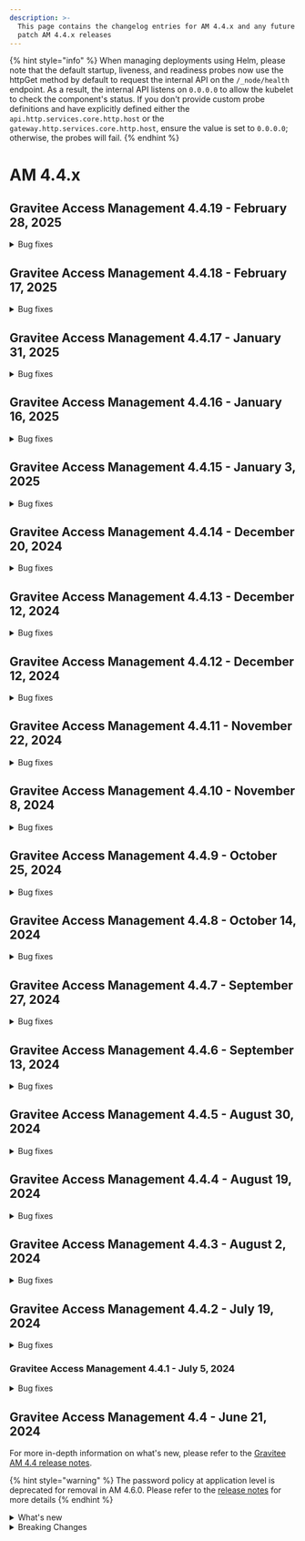 ```yaml
---
description: >-
  This page contains the changelog entries for AM 4.4.x and any future minor or
  patch AM 4.4.x releases
---
```


{% hint style="info" %}
When managing deployments using Helm, please note that the default startup, liveness, and readiness probes now use the httpGet method by default to request the internal API on the `/_node/health` endpoint. As a result, the internal API listens on `0.0.0.0` to allow the kubelet to check the component's status. If you don't provide custom probe definitions and have explicitly defined either the `api.http.services.core.http.host` or the `gateway.http.services.core.http.host`, ensure the value is set to `0.0.0.0`; otherwise, the probes will fail.
{% endhint %}

# AM 4.4.x

## Gravitee Access Management 4.4.19 - February 28, 2025

<details>

<summary>Bug fixes</summary>

**Gateway**

* Redirect URL not whitelisted [#10344](https://github.com/gravitee-io/issues/issues/10344)
* Improve memory usage of Gateway [#10366](https://github.com/gravitee-io/issues/issues/10366)

**Management API**

* Remove default baseURL for loadPreAuthUserResource in HttpIdentityProvider [#10361](https://github.com/gravitee-io/issues/issues/10361)



**Other**

* Error with MFA (/resetPassword page) [#10341](https://github.com/gravitee-io/issues/issues/10341)
* [AM][4.4.11] French language in email not working  [#10349](https://github.com/gravitee-io/issues/issues/10349)
* Lors d'une redemande d'OPT, même OTP [#10374](https://github.com/gravitee-io/issues/issues/10374)

</details>


## Gravitee Access Management 4.4.18 - February 17, 2025

<details>

<summary>Bug fixes</summary>

**Gateway**

* Update AM documentation and OpenAPI spec [#10299](https://github.com/gravitee-io/issues/issues/10299)
* [CIBA] Http Authentication Device Notifier hide some scope [#10309](https://github.com/gravitee-io/issues/issues/10309)
* No logs from InvalidGrantException in the Audits in the UI [#10313](https://github.com/gravitee-io/issues/issues/10313)
* No logs from InvalidGrantException in the Audits in the UI [#10314](https://github.com/gravitee-io/issues/issues/10314)
* Error with MFA (Stuck in a Loop) [#10317](https://github.com/gravitee-io/issues/issues/10317)







</details>


## Gravitee Access Management 4.4.17 - January 31, 2025

<details>

<summary>Bug fixes</summary>

**Gateway**

* [Backport-4.4] oauth2 response strict mode [#10318](https://github.com/gravitee-io/issues/issues/10318)





**Other**

* Double quote prevent HTTP Provider to authenticate [#10277](https://github.com/gravitee-io/issues/issues/10277)

</details>


## Gravitee Access Management 4.4.16 - January 16, 2025

<details>

<summary>Bug fixes</summary>

**Gateway**

* Access token is generated from refresh token of deactivated user [#10258](https://github.com/gravitee-io/issues/issues/10258)



**Console**

* Bug Affichage : Administrative Roles box list illisible.  [#10256](https://github.com/gravitee-io/issues/issues/10256)
* Audit log details differ between roles [#10266](https://github.com/gravitee-io/issues/issues/10266)

**Other**

* Unable to update any reporters on domain and organisation level [#10259](https://github.com/gravitee-io/issues/issues/10259)

</details>


## Gravitee Access Management 4.4.15 - January 3, 2025

<details>

<summary>Bug fixes</summary>





**Console**

* Can't configure new SSO IDP or modify existing one [#10251](https://github.com/gravitee-io/issues/issues/10251)



</details>


## Gravitee Access Management 4.4.14 - December 20, 2024

<details>

<summary>Bug fixes</summary>







**Other**

* Certificates description on the right of the page refers to identity providers [#10201](https://github.com/gravitee-io/issues/issues/10201)

</details>


## Gravitee Access Management 4.4.13 - December 12, 2024

<details>

<summary>Bug fixes</summary>







**Other**

* Resize the client field for OAuth2 scope repository record [#10239](https://github.com/gravitee-io/issues/issues/10239)

</details>


## Gravitee Access Management 4.4.12 - December 12, 2024

<details>

<summary>Bug fixes</summary>

**Gateway**

* SMSFactorProvider - Invalid phone number [#10193](https://github.com/gravitee-io/issues/issues/10193)



**Console**

* Able to create Kafka reporter without Bootstrap server and Topic [#10156](https://github.com/gravitee-io/issues/issues/10156)

**Other**

* SlowQuery (asSorted) + Index non utilisé [#10194](https://github.com/gravitee-io/issues/issues/10194)
* Issue using LDAP Provider 2.1.0 (Operational attribute from LDAP) [#10229](https://github.com/gravitee-io/issues/issues/10229)

</details>


## Gravitee Access Management 4.4.11 - November 22, 2024

<details>

<summary>Bug fixes</summary>

**Gateway**

* Users are returned randomly via SCIM [#10147](https://github.com/gravitee-io/issues/issues/10147)
* Using the /introspect endpoint with a bearer token does not work in 4.4.9 [#10166](https://github.com/gravitee-io/issues/issues/10166)





**Other**

* Improve WebAuthn Credential search indexes [#10165](https://github.com/gravitee-io/issues/issues/10165)

</details>


## Gravitee Access Management 4.4.10 - November 8, 2024

<details>

<summary>Bug fixes</summary>



**Management API**

* Able to create a admin service user via the create domain user endpoint [#10127](https://github.com/gravitee-io/issues/issues/10127)
* System reporter can be deleted via API [#10155](https://github.com/gravitee-io/issues/issues/10155)





</details>


## Gravitee Access Management 4.4.9 - October 25, 2024

<details>

<summary>Bug fixes</summary>

**Gateway**

* why does "Skip MFA enrollment" also skips MFA validation on login [#10086](https://github.com/gravitee-io/issues/issues/10086)





**Other**

* /sendChallenge returns status code 0 [#10097](https://github.com/gravitee-io/issues/issues/10097)
* Original access token out of an OpenID federation is not able to be used for the mapping into the ID token going back to the application [#10104](https://github.com/gravitee-io/issues/issues/10104)
* Gravitee AM SAML not working [#10106](https://github.com/gravitee-io/issues/issues/10106)
* Error message on IP filtering policy always returns remote address [#10108](https://github.com/gravitee-io/issues/issues/10108)

</details>


## Gravitee Access Management 4.4.8 - October 14, 2024

<details>

<summary>Bug fixes</summary>

**Gateway**

* Able to update username using a blank space [#10015](https://github.com/gravitee-io/issues/issues/10015)
* AM Refresh token active set to false [#10065](https://github.com/gravitee-io/issues/issues/10065)
* The "path" parameter for SCIM patch requests does not function as expected [#10073](https://github.com/gravitee-io/issues/issues/10073)
* AM upgrade from 4.1.20 to 4.1.31 lead to 200% CPU on MongoDb cluster [#10084](https://github.com/gravitee-io/issues/issues/10084)
* Password rules not displayed in the registration confirmation webpage [#10089](https://github.com/gravitee-io/issues/issues/10089)







</details>


## Gravitee Access Management 4.4.7 - September 27, 2024

<details>

<summary>Bug fixes</summary>

**Gateway**

* Validate policy message double encoded [#9920](https://github.com/gravitee-io/issues/issues/9920)
* Introduce option to adapt the create App behaviour [#10024](https://github.com/gravitee-io/issues/issues/10024)
* MFA - initialisation of the phone field for the SMS factor [#10030](https://github.com/gravitee-io/issues/issues/10030)
* FingerprintJs is not called in the confirmRegistration/resetPassword page for auto login [#10031](https://github.com/gravitee-io/issues/issues/10031)
* Post logout redirection does not work properly. [#10038](https://github.com/gravitee-io/issues/issues/10038)



**Console**

* Password Policy - expiration date limited to 64 [#10028](https://github.com/gravitee-io/issues/issues/10028)

**Other**

* SAML IDP can't validate finalize authentication [#10042](https://github.com/gravitee-io/issues/issues/10042)

</details>


## Gravitee Access Management 4.4.6 - September 13, 2024

<details>

<summary>Bug fixes</summary>

**Gateway**

* Keeping query-params after the validate request policy has been triggered [#9907](https://github.com/gravitee-io/issues/issues/9907)
* Token mapper - user rolesPermissions are missing [#9918](https://github.com/gravitee-io/issues/issues/9918)
* Windows Hello issue registering webauthn [#9964](https://github.com/gravitee-io/issues/issues/9964)
* HTTP Factor Resource Error [#9988](https://github.com/gravitee-io/issues/issues/9988)
* MFA - missing Enrolled Factor in the Thymeleaf context [#9990](https://github.com/gravitee-io/issues/issues/9990)
* [AM][4.4.5] Orange plugin cannot be used for SMS MFA [#9997](https://github.com/gravitee-io/issues/issues/9997)
* Regression on OTP and France Connect Plugin  [#10000](https://github.com/gravitee-io/issues/issues/10000)
* Unable to login with Azure AD Provider [#10006](https://github.com/gravitee-io/issues/issues/10006)



**Console**

* Federated IdP - Domain Whitelist description is wrong during creation [#10002](https://github.com/gravitee-io/issues/issues/10002)

**Other**

* Possible to set empty Redirect URI on app [#9987](https://github.com/gravitee-io/issues/issues/9987)

</details>


## Gravitee Access Management 4.4.5 - August 30, 2024

<details>

<summary>Bug fixes</summary>

**Gateway**

* Bot detection plugin error [#9909](https://github.com/gravitee-io/issues/issues/9909)
* Windows Hello issue registering webauthn [#9964](https://github.com/gravitee-io/issues/issues/9964)

**Management API**

* Installation collection can have more than one entry [#9403](https://github.com/gravitee-io/issues/issues/9403)
* OAuth 2.0 - Current tokens still active when disabling an application [#9933](https://github.com/gravitee-io/issues/issues/9933)
* NPE  in filter sensitive information. [#9968](https://github.com/gravitee-io/issues/issues/9968)



**Other**

* Enable SSL using Secret Providers for AM via Kubernetes  [#9899](https://github.com/gravitee-io/issues/issues/9899)
* Error with MFA challenge policy in Registration Confirmation Flow [#9945](https://github.com/gravitee-io/issues/issues/9945)
* Make LDAP IDP non blocking [#9969](https://github.com/gravitee-io/issues/issues/9969)
* Configure the validation period for LDAP IDP [#9971](https://github.com/gravitee-io/issues/issues/9971)
* Fix connection leak on LDAP idp [#9973](https://github.com/gravitee-io/issues/issues/9973)

</details>


## Gravitee Access Management 4.4.4 - August 19, 2024

<details>

<summary>Bug fixes</summary>

**Gateway**

* Not double dash "--" in the returned code from an OAuth2 authentication flow [#9910](https://github.com/gravitee-io/issues/issues/9910)
* Secrets in responses of SSAM [#9926](https://github.com/gravitee-io/issues/issues/9926)

**Management API**

* Audits present twice during user creation [#9837](https://github.com/gravitee-io/issues/issues/9837)
* MFA - Invalid 2FA code  [#9929](https://github.com/gravitee-io/issues/issues/9929)





</details>


## Gravitee Access Management 4.4.3 - August 2, 2024

<details>

<summary>Bug fixes</summary>







**Other**

* [AM][GW] Set tl client header name behind reverse proxy through helm chart [#9874](https://github.com/gravitee-io/issues/issues/9874)
* Cannot save UserInfo Endpoint in UI - Save Button Disabled [#9879](https://github.com/gravitee-io/issues/issues/9879)
* Configuration via la console AM non prise en compte sur les gateways [#9888](https://github.com/gravitee-io/issues/issues/9888)
* MFA - weird behavior when user is going back to the previous enroll step [#9897](https://github.com/gravitee-io/issues/issues/9897)
* Error "ERR_TOO_MANY_REDIRECTS" when hide login form is enabled. [#9898](https://github.com/gravitee-io/issues/issues/9898)

</details>

## Gravitee Access Management 4.4.2 - July 19, 2024

<details>

<summary>Bug fixes</summary>

**Gateway**

* Propagate Message from Error Condition of HTTP IdP to Audit log. [#9841](https://github.com/gravitee-io/issues/issues/9841)
* Workaround to limit breaking change in 4.3 [#9862](https://github.com/gravitee-io/issues/issues/9862)
* Passwordless KO - Certificate provider is required to sign JWT [#9864](https://github.com/gravitee-io/issues/issues/9864)

**Management API**

*  Redirect to login when device credentials are deleted [#9859](https://github.com/gravitee-io/issues/issues/9859)

**Console**

* A switch has an incorrect state when revisiting page - Application Settings [#9433](https://github.com/gravitee-io/issues/issues/9433)

**Other**

* Expression language links within MFA page directing to APIM EL page [#9804](https://github.com/gravitee-io/issues/issues/9804)
* Switching between environments is broken when multiple environments linked in cockpit [#9844](https://github.com/gravitee-io/issues/issues/9844)
* "Rotate System Key" modifies application remember-device setting [#9857](https://github.com/gravitee-io/issues/issues/9857)

</details>


### Gravitee Access Management 4.4.1 - July 5, 2024 <a href="#gravitee-access-management-4.3.1-april-5-2024" id="gravitee-access-management-4.3.1-april-5-2024"></a>

<details>

<summary>Bug fixes</summary>

**Gateway**

* Fix NullPointer in OTP Factor [#9725](https://github.com/gravitee-io/issues/issues/9725)
* AM Gateway pod is not starting due to StackOverflowError [#9794](https://github.com/gravitee-io/issues/issues/9794)
* Invalid entry for auth\_flow\_ctx [#9803](https://github.com/gravitee-io/issues/issues/9803)

**Other**

* When creating user with preregistratoin, the password creation steps are skipped [#9839](https://github.com/gravitee-io/issues/issues/9839)

</details>

## Gravitee Access Management 4.4 - June 21, 2024

For more in-depth information on what's new, please refer to the [Gravitee AM 4.4 release notes](../release-notes/am-4.4.md).

{% hint style="warning" %}
The password policy at application level is deprecated for removal in AM 4.6.0. Please refer to the [release notes](../release-notes/am-4.4.md) for more details
{% endhint %}

<details>

<summary>What's new</summary>

## Service Account

At the organizational level, it is now possible to create a service account for which you can generate an access token. This makes it convenient to grant access to the Management REST API for your automation processes without relying on a real user account.

A user can also manage personal access tokens associated with their account.

## Support of mTLS authentication for OIDC provider

In addition of the `client_secret_post` and `client_secret_basic` The OpenID Connect identity provider is now capable to the OpenId provider using mutual TLS authentication.

## Force Reset Password

As password is a sensitive aspect of user account security, you now have an option to force a user to reset their password at next sign in. This help you to create an account with temporary password and request a reset password during the first user authentication.

## Password Policy at Identity Provider level

Password Policies are evolving in this new AM release to be more flexible. It is now possible to define multiple password policies at domain level and assign those policies to the Identity provider.&#x20;

## User Management

### Optional email address

Email address can be configured as optional for user profile linked to a domain.&#x20;

### Password Encoding

If you are using MongoDB or RDBMS identity providers, you have the opportunity to configure the number of rounds for the hashing algorithm used on the user password.

</details>

<details>

<summary>Breaking Changes</summary>

## Password Policies

Password Policies evolved to apply policies at IdentityProvider level.
If you are using Management REST API to provision the security domains, please note that the legacy data structure present into the Domain settings is now a dedicated resource with a new Endpoint on the REST API.
 
To create a policy at domain level, the endpoint to use is the createPasswordPolicy described in [OpenAPI specification](https://raw.githubusercontent.com/gravitee-io/gravitee-access-management/4.4.x/docs/mapi/openapi.yaml)

</details>
